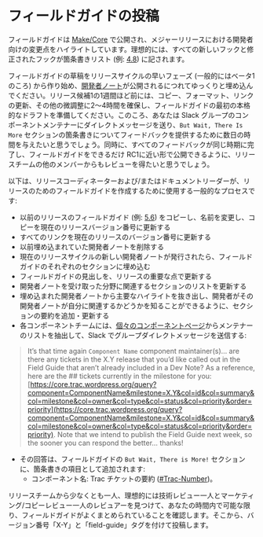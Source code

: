 <!--
# Publishing the Field Guide
-->

# フィールドガイドの投稿

<!--
The Field Guide is published on [Make/Core](https://make.wordpress.org/core/) and highlights the developer-focuses changes in a major release. Ideally all new and modified hooks are noted in a bulleted list (e.g., [4.8](https://make.wordpress.org/core/2017/05/26/wordpress-4-8-field-guide/)).
-->

フィールドガイドは [Make/Core](https://make.wordpress.org/core/) で公開され、メジャーリリースにおける開発者向けの変更点をハイライトしています。理想的には、すべての新しいフックと修正されたフックが箇条書きリスト (例: [4.8](https://make.wordpress.org/core/2017/05/26/wordpress-4-8-field-guide/)) に記されます。

<!--
Start drafting the Field Guide early in the release cycle (generally around Beta 1) and slowly embed [dev notes](https://make.wordpress.org/core/handbook/tutorials/writing-developer-notes/) as they get published. A week or so before Release Candidate 1 you will want to reserve 2-4 hours to work on copy, formatting, link updating and other tweaks to have the first real draft of the Field Guide ready. Around this time you will want to send the Slack group direct messages to Component Maintainers to give them all a couple days to provide feedback on the bullet points in the `But Wait, There Is More` section. At the same time you will want to obtain reviews from others on the release squad so that all feedback completes around the same time and allows publishing the Field Guide as close to RC1 as possible.
-->

フィールドガイドの草稿をリリースサイクルの早いフェーズ (一般的にはベータ1のころ) から作り始め、[開発者ノート](https://ja.wordpress.org/team/handbook/core/tutorials/writing-developer-notes/)が公開されるにつれてゆっくりと埋め込んでください。リリース候補1の1週間ほど前には、コピー、フォーマット、リンクの更新、その他の微調整に2～4時間を確保し、フィールドガイドの最初の本格的なドラフトを準備してください。このころ、あなたは Slack グループのコンポーネントメンテナーにダイレクトメッセージを送り、`But Wait, There Is More` セクションの箇条書きについてフィードバックを提供するために数日の時間を与えたいと思うでしょう。同時に、すべてのフィードバックが同じ時期に完了し、フィールドガイドをできるだけ RC1に近い形で公開できるように、リリースチームの他のメンバーからもレビューを得たいと思うでしょう。

<!--
The following is a general process that the Release Coordinator and/or Documentation Lead will use to craft the Field Guide for a release:
-->

以下は、リリースコーディネーターおよび/またはドキュメントリーダーが、リリースのためのフィールドガイドを作成するために使用する一般的なプロセスです:

<!--
*   Copy previous release Field Guide (e.g. [5.6](https://make.wordpress.org/core/2020/11/20/wordpress-5-6-field-guide/)), rename and update copy to current release version number
*   Update all links to point to current release version number
*   Remove previously embedded dev notes
*   As new dev notes for the current release cycle get published, embed them in the respective section of the Field Guide
*   Update the Field Guide heading with the major focuses from the release
*   Update section listings to relate to areas receiving dev notes
*   Add/update section summary pulling major highlights from embedded dev notes to help developers know whether those dev notes are relevant to them or not
*   Each Component team is sent a group direct message in Slack, pulling the list of maintainers from the [individual component pages](https://make.wordpress.org/core/components/):
-->

*   以前のリリースのフィールドガイド (例: [5.6](https://make.wordpress.org/core/2020/11/20/wordpress-5-6-field-guide/)) をコピーし、名前を変更し、コピーを現在のリリースバージョン番号に更新する
*   すべてのリンクを現在のリリースのバージョン番号に更新する
*   以前埋め込まれていた開発者ノートを削除する
*   現在のリリースサイクルの新しい開発者ノートが発行されたら、フィールドガイドのそれぞれのセクションに埋め込む
*   フィールドガイドの見出しを、リリースの重要な点で更新する
*   開発者ノートを受け取った分野に関連するセクションのリストを更新する
*   埋め込まれた開発者ノートから主要なハイライトを抜き出し、開発者がその開発者ノートが自分に関連するかどうかを知ることができるように、セクションの要約を追加・更新する
*   各コンポーネントチームには、[個々のコンポーネントページ](https://make.wordpress.org/core/components/)からメンテナーのリストを抽出して、Slack でグループダイレクトメッセージを送信する:

> It’s that time again `Component Name` component maintainer(s)… are there any tickets in the X.Y release that you’d like called out in the Field Guide that aren’t already included in a Dev Note? As a reference, here are the ## tickets currently in the milestone for you: [https://core.trac.wordpress.org/query?component=ComponentName&milestone=X.Y&col=id&col=summary&col=milestone&col=owner&col=type&col=status&col=priority&order=priority](https://core.trac.wordpress.org/query?component=ComponentName&milestone=X.Y&col=id&col=summary&col=milestone&col=owner&col=type&col=status&col=priority&order=priority). Note that we intend to publish the Field Guide next week, so the sooner you can respond the better… thanks!

<!--
*   The responses are added into the `But Wait, There is More!` section of the Field Guide as individual bullet items in the format of:
    *   Component Name: Trac Ticket Summary ([#Trac-Number](https://make.wordpress.org/core/tag/trac-number/)).
-->

*   その回答は、フィールドガイドの `But Wait, There is More!` セクションに、箇条書きの項目として追加されます:
    *   コンポーネント名: Trac チケットの要約 ([#Trac-Number](https://make.wordpress.org/core/tag/trac-number/))。

<!--
Find at least one reviewer from the release squad, but ideally one technical review and one marketing/copy review, to ensure the Field Guide is as well-written as possible within your timeframe. From there it’s published with the version number “X-Y” and “field-guide” tags.
-->

リリースチームから少なくとも一人、理想的には技術レビュー一人とマーケティング/コピーレビュー一人のレビュアーを見つけて、あなたの時間内で可能な限り、フィールドガイドがよくまとめられていることを確認します。そこから、バージョン番号「X-Y」と「field-guide」タグを付けて投稿します。
